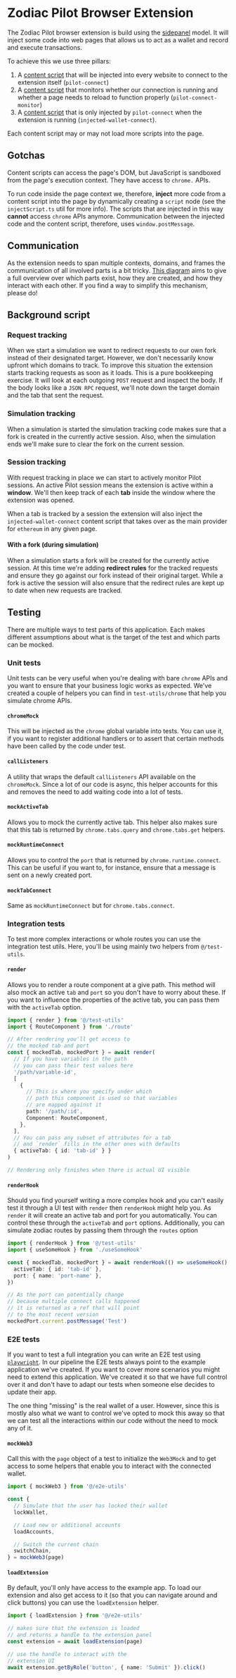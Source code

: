 # Zodiac Pilot Browser Extension

The Zodiac Pilot browser extension is build using the [sidepanel](https://developer.chrome.com/docs/extensions/reference/api/sidePanel) model.
It will inject some code into web pages that allows us to act as a wallet and record and execute transactions.

To achieve this we use three pillars:

1. A [content script](https://developer.chrome.com/docs/extensions/develop/concepts/content-scripts) that will be injected into every website to connect to the extension itself (`pilot-connect`)
2. A [content script](https://developer.chrome.com/docs/extensions/develop/concepts/content-scripts) that monitors whether our connection is running and whether a page needs to reload to function properly (`pilot-connect-monitor`)
3. A [content script](https://developer.chrome.com/docs/extensions/develop/concepts/content-scripts) that is only injected by `pilot-connect` when the extension is running (`injected-wallet-connect`).

Each content script may or may not load more scripts into the page.

## Gotchas

Content scripts can access the page's DOM, but JavaScript is sandboxed from the page's execution context.
They have access to `chrome.` APIs.

To run code inside the page context we, therefore, **inject** more code from a content script into the page by dynamically creating a `script` node (see the `injectScript.ts` util for more info).
The scripts that are injected in this way **cannot** access `chrome` APIs anymore.
Communication between the injected code and the content script, therefore, uses `window.postMessage`.

## Communication

As the extension needs to span multiple contexts, domains, and frames the communication of all involved parts is a bit tricky.
[This diagram](https://link.excalidraw.com/readonly/aT6I8t4LkOMXoDkbYY5Q) aims to give a full overview over which parts exist, how they are created, and how they interact with each other.
If you find a way to simplify this mechanism, please do!

## Background script

### Request tracking

When we start a simulation we want to redirect requests to our own fork instead of their designated target.
However, we don't necessarily know upfront which domains to track.
To improve this situation the extension starts tracking requests as soon as it loads.
This is a pure bookkeeping exercise.
It will look at each outgoing `POST` request and inspect the body.
If the body looks like a `JSON RPC` request, we'll note down the target domain and the tab that sent the request.

### Simulation tracking

When a simulation is started the simulation tracking code makes sure that a fork is created in the currently active session.
Also, when the simulation ends we'll make sure to clear the fork on the current session.

### Session tracking

With request tracking in place we can start to actively monitor Pilot sessions.
An active Pilot session means the extension is active within a **window**.
We'll then keep track of each **tab** inside the window where the extension was opened.

When a tab is tracked by a session the extension will also inject the `injected-wallet-connect` content script that takes over as the main provider for `ethereum` in any given page.

#### With a fork (during simulation)

When a simulation starts a fork will be created for the currently active session.
At this time we're adding **redirect rules** for the tracked requests and ensure they go against our fork instead of their original target.
While a fork is active the session will also ensure that the redirect rules are kept up to date when new requests are tracked.

## Testing

There are multiple ways to test parts of this application.
Each makes different assumptions about what is the target of the test and which parts can be mocked.

### Unit tests

Unit tests can be very useful when you're dealing with bare `chrome` APIs and you want to ensure that your business logic works as expected.
We've created a couple of helpers you can find in `test-utils/chrome` that help you simulate chrome APIs.

#### `chromeMock`

This will be injected as the `chrome` global variable into tests.
You can use it, if you want to register additional handlers or to assert that certain methods have been called by the code under test.

#### `callListeners`

A utility that wraps the default `callListeners` API available on the `chromeMock`.
Since a lot of our code is async, this helper accounts for this and removes the need to add waiting code into a lot of tests.

#### `mockActiveTab`

Allows you to mock the currently active tab.
This helper also makes sure that this tab is returned by `chrome.tabs.query` and `chrome.tabs.get` helpers.

#### `mockRuntimeConnect`

Allows you to control the `port` that is returned by `chrome.runtime.connect`.
This can be useful if you want to, for instance, ensure that a message is sent on a newly created port.

#### `mockTabConnect`

Same as `mockRuntimeConnect` but for `chrome.tabs.connect`.

### Integration tests

To test more complex interactions or whole routes you can use the integration test utils.
Here, you'll be using mainly two helpers from `@/test-utils`.

#### `render`

Allows you to render a route component at a give path.
This method will also mock an active `tab` and `port` so you don't have to worry about these.
If you want to influence the properties of the active tab, you can pass them with the `activeTab` option.

```ts
import { render } from '@/test-utils'
import { RouteComponent } from './route'

// After rendering you'll get access to
// the mocked tab and port
const { mockedTab, mockedPort } = await render(
  // If you have variables in the path
  // you can pass their test values here
  '/path/variable-id',
  [
    {
      // This is where you specify under which
      // path this component is used so that variables
      // are mapped against it
      path: '/path/:id',
      Component: RouteComponent,
    },
  ],
  // You can pass any subset of attributes for a tab
  // and `render` fills in the other ones with defaults
  { activeTab: { id: 'tab-id' } }
)

// Rendering only finishes when there is actual UI visible
```

#### `renderHook`

Should you find yourself writing a more complex hook and you can't easily test it through a UI test with `render` then `renderHook` might help you.
As `render` it will create an active tab and port for you automatically.
You can control these through the `activeTab` and `port` options.
Additionally, you can simulate zodiac routes by passing them through the `routes` option

```ts
import { renderHook } from '@/test-utils'
import { useSomeHook } from './useSomeHook'

const { mockedTab, mockedPort } = await renderHook(() => useSomeHook(), {
  activeTab: { id: 'tab-id' },
  port: { name: 'port-name' },
})

// As the port can potentially change
// because multiple connect calls happened
// it is returned as a ref that will point
// to the most recent version
mockedPort.current.postMessage('Test')
```

### E2E tests

If you want to test a full integration you can write an E2E test using [`playwright`](https://playwright.dev/).
In our pipeline the E2E tests always point to the example application we've created.
If you want to cover more scenarios you might need to extend this application.
We've created it so that we have full control over it and don't have to adapt our tests when someone else decides to update their app.

The one thing "missing" is the real wallet of a user.
However, since this is mostly also what we want to control we've opted to mock this away so that we can test all the interactions within our code without the need to mock any of it.

#### `mockWeb3`

Call this with the `page` object of a test to initialize the `Web3Mock` and to get access to some helpers that enable you to interact with the connected wallet.

```ts
import { mockWeb3 } from '@/e2e-utils'

const {
  // Simulate that the user has locked their wallet
  lockWallet,

  // Load new or additional accounts
  loadAccounts,

  // Switch the current chain
  switchChain,
} = mockWeb3(page)
```

#### `loadExtension`

By default, you'll only have access to the example app.
To load our extension and also get access to it (so that you can navigate around and click buttons) you can use the `loadExtension` helper.

```ts
import { loadExtension } from '@/e2e-utils'

// makes sure that the extension is loaded
// and returns a handle to the extension panel
const extension = await loadExtension(page)

// use the handle to interact with the
// extension UI
await extension.getByRole('button', { name: 'Submit' }).click()
```
